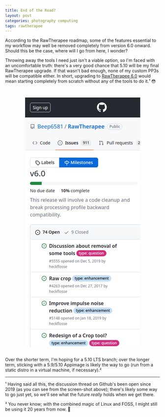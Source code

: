 ```yaml
---
title: End of the Road?
layout: post
categories: photography computing
tags: rawtherapee
---
```


According to the RawTherapee roadmap, some of the features essential to my workflow may well be removed completely from version 6.0 onward. Should this be the case, where will I go from here, I wonder?

Throwing away the tools I need just isn't a viable option, so I'm faced with an uncomfortable truth: there's a very good chance that 5.10 will be my final RawTherapee upgrade. If that wasn't bad enough, none of my custom PP3s will be compatible either. In short, upgrading to [RawTherapee 6.0](https://github.com/Beep6581/RawTherapee/milestone/10) would mean starting completely from scratch without any of the tools to do it.¹ 😳

<p><br><center><img src="https://raw.githubusercontent.com/martbetz/martbetz.github.io/main/_includes/custom/rt6.png" alt="RT 6.0 Roadmap"></center><br></p>

<!-- In an ideal world, things would be more flexible (think of the way plugins work in GIMP or addons work in Firefox); tools could be maintained independently, and the user would get to choose their own destiny. Unfortunately, though, this isn't practically possible; I'm merely affording myself the luxury of a brief flight of fantacy. -->

Over the shorter term, I'm hoping for a 5.10 LTS branch; over the longer term, sticking with a 5.9/5.10 Appimage is likely the way to go (run from a static distro in a virtual machine, if necessary).²

---

¹ Having said all this, the discussion thread on Github's been open since 2019 (as you can see from the screen-shot above); there's likely some way to go just yet, so we'll see what the future _really_ holds when we get there.

² You never know; with the combined magic of Linux and FOSS, I might still be using it 20 years from now. 💾 
